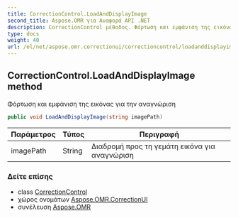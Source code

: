 ```yaml
---
title: CorrectionControl.LoadAndDisplayImage
second_title: Aspose.OMR για Αναφορά API .NET
description: CorrectionControl μέθοδος. Φόρτωση και εμφάνιση της εικόνας για την αναγνώριση
type: docs
weight: 40
url: /el/net/aspose.omr.correctionui/correctioncontrol/loadanddisplayimage/
---
```

## CorrectionControl.LoadAndDisplayImage method

Φόρτωση και εμφάνιση της εικόνας για την αναγνώριση

```csharp
public void LoadAndDisplayImage(string imagePath)
```

| Παράμετρος | Τύπος | Περιγραφή |
| --- | --- | --- |
| imagePath | String | Διαδρομή προς τη γεμάτη εικόνα για αναγνώριση |

### Δείτε επίσης

* class [CorrectionControl](../)
* χώρος ονομάτων [Aspose.OMR.CorrectionUI](../../correctioncontrol/)
* συνέλευση [Aspose.OMR](../../../)


